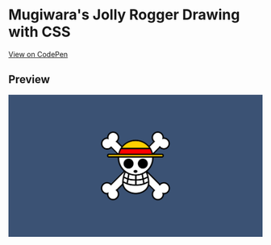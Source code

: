 # Mugiwara's Jolly Rogger Drawing with CSS

[View on CodePen](https://codepen.io/yoshimivi/pen/eYrNxpB)

## Preview 

<img src="jolly-rogger-preview.png" alt="Luffy's Hat drawing" align="center">



